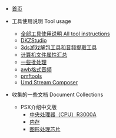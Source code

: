 * [首页](/)

* 工具使用说明 Tool usage
  * [全部工具使用说明 All tool instructions](/wiki/All_tool_instructions.md)
  * [DKZStudio](/wiki/DKZStudio.md)
  * [3ds游戏解包工具和音频提取工具](/wiki/3ds_game_unpacking_tool.md)
  * [计算机文件属性汇总](/wiki/Summary_of_Computer_File_Attributes.md)
  * [一些批处理](/wiki/some_bats.md)
  * [awb格式音频](/wiki/awb格式音频.md)
  * [pmftools](/wiki/pmftools.md)
  * [Umd Stream Composer](/wiki/Umd_Stream_Composer.md)
* 收集的一些文档 Document Collections
  * PSX介绍中文版
    * [中央处理器（CPU）R3000A](/doc/PSX_introduces_CN/中央处理器（CPU）R3000A.md)
    * [内存](/doc/PSX_introduces_CN/内存.md)
    * [图形处理芯片](/doc/PSX_introduces_CN/图形处理芯片（GPU）.md)